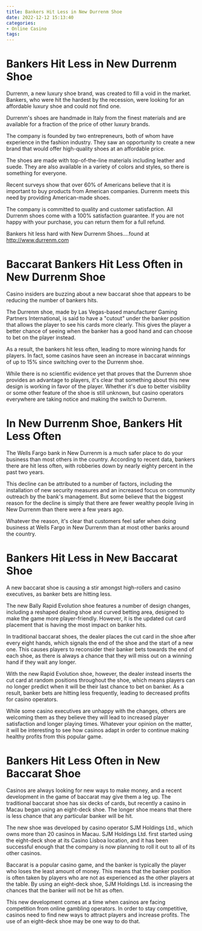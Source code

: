 ```yaml
---
title: Bankers Hit Less in New Durrenm Shoe 
date: 2022-12-12 15:13:40
categories:
- Online Casino
tags:
---
```



#  Bankers Hit Less in New Durrenm Shoe 

Durrenm, a new luxury shoe brand, was created to fill a void in the market. Bankers, who were hit the hardest by the recession, were looking for an affordable luxury shoe and could not find one.

Durrenm's shoes are handmade in Italy from the finest materials and are available for a fraction of the price of other luxury brands.

The company is founded by two entrepreneurs, both of whom have experience in the fashion industry. They saw an opportunity to create a new brand that would offer high-quality shoes at an affordable price.

The shoes are made with top-of-the-line materials including leather and suede. They are also available in a variety of colors and styles, so there is something for everyone.

Recent surveys show that over 60% of Americans believe that it is important to buy products from American companies. Durrenm meets this need by providing American-made shoes.

The company is committed to quality and customer satisfaction. All Durrenm shoes come with a 100% satisfaction guarantee. If you are not happy with your purchase, you can return them for a full refund.

Bankers hit less hard with New Durrenm Shoes….found at http://www.durrenm.com

#  Baccarat Bankers Hit Less Often in New Durrenm Shoe 

Casino insiders are buzzing about a new baccarat shoe that appears to be reducing the number of bankers hits.

The Durrenm shoe, made by Las Vegas-based manufacturer Gaming Partners International, is said to have a "cutout" under the banker position that allows the player to see his cards more clearly. This gives the player a better chance of seeing when the banker has a good hand and can choose to bet on the player instead.

As a result, the bankers hit less often, leading to more winning hands for players. In fact, some casinos have seen an increase in baccarat winnings of up to 15% since switching over to the Durrenm shoe.

While there is no scientific evidence yet that proves that the Durrenm shoe provides an advantage to players, it's clear that something about this new design is working in favor of the player. Whether it's due to better visibility or some other feature of the shoe is still unknown, but casino operators everywhere are taking notice and making the switch to Durrenm.

#  In New Durrenm Shoe, Bankers Hit Less Often 

The Wells Fargo bank in New Durrenm is a much safer place to do your business than most others in the country. According to recent data, bankers there are hit less often, with robberies down by nearly eighty percent in the past two years.

This decline can be attributed to a number of factors, including the installation of new security measures and an increased focus on community outreach by the bank's management. But some believe that the biggest reason for the decline is simply that there are fewer wealthy people living in New Durrenm than there were a few years ago.

Whatever the reason, it's clear that customers feel safer when doing business at Wells Fargo in New Durrenm than at most other banks around the country.

#  Bankers Hit Less in New Baccarat Shoe 

A new baccarat shoe is causing a stir amongst high-rollers and casino executives, as banker bets are hitting less.

The new Bally Rapid Evolution shoe features a number of design changes, including a reshaped dealing shoe and curved betting area, designed to make the game more player-friendly. However, it is the updated cut card placement that is having the most impact on banker hits.

In traditional baccarat shoes, the dealer places the cut card in the shoe after every eight hands, which signals the end of the shoe and the start of a new one. This causes players to reconsider their banker bets towards the end of each shoe, as there is always a chance that they will miss out on a winning hand if they wait any longer.

With the new Rapid Evolution shoe, however, the dealer instead inserts the cut card at random positions throughout the shoe, which means players can no longer predict when it will be their last chance to bet on banker. As a result, banker bets are hitting less frequently, leading to decreased profits for casino operators.

While some casino executives are unhappy with the changes, others are welcoming them as they believe they will lead to increased player satisfaction and longer playing times. Whatever your opinion on the matter, it will be interesting to see how casinos adapt in order to continue making healthy profits from this popular game.

#  Bankers Hit Less Often in New Baccarat Shoe

Casinos are always looking for new ways to make money, and a recent development in the game of baccarat may give them a leg up. The traditional baccarat shoe has six decks of cards, but recently a casino in Macau began using an eight-deck shoe. The longer shoe means that there is less chance that any particular banker will be hit.

The new shoe was developed by casino operator SJM Holdings Ltd., which owns more than 20 casinos in Macau. SJM Holdings Ltd. first started using the eight-deck shoe at its Casino Lisboa location, and it has been successful enough that the company is now planning to roll it out to all of its other casinos.

Baccarat is a popular casino game, and the banker is typically the player who loses the least amount of money. This means that the banker position is often taken by players who are not as experienced as the other players at the table. By using an eight-deck shoe, SJM Holdings Ltd. is increasing the chances that the banker will not be hit as often.

This new development comes at a time when casinos are facing competition from online gambling operators. In order to stay competitive, casinos need to find new ways to attract players and increase profits. The use of an eight-deck shoe may be one way to do that.